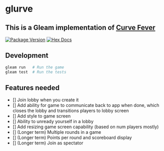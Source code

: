 # glurve

## This is a Gleam implementation of [Curve Fever](https://en.wikipedia.org/wiki/Achtung,_die_Kurve!)

[![Package Version](https://img.shields.io/hexpm/v/glurve)](https://hex.pm/packages/glurve)
[![Hex Docs](https://img.shields.io/badge/hex-docs-ffaff3)](https://hexdocs.pm/glurve/)

## Development

```sh
gleam run   # Run the game
gleam test  # Run the tests
```

## Features needed
- [] Join lobby when you create it
- [] Add ability for game to communicate back to app when done, which closes the lobby and transitions players to lobby screen
- [] Add style to game screen
- [] Ability to unready yourself in a lobby
- [] Add resizing game screen capability (based on num players mostly)
- [] (Longer term) Multiple rounds in a game
- [] (Longer term) Points per round and scoreboard display
- [] (Longer term) Join as spectator
